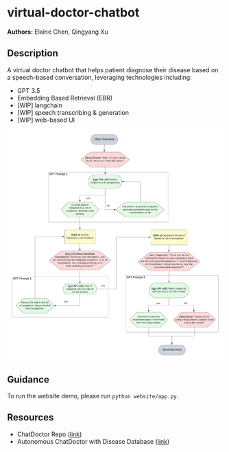 # virtual-doctor-chatbot
**Authors:** Elaine Chen, Qingyang Xu

## Description
A virtual doctor chatbot that helps patient diagnose their disease based on a speech-based conversation, leveraging technologies including:
- GPT 3.5
- Embedding Based Retrieval (EBR)
- [WIP] langchain
- [WIP] speech transcribing & generation
- [WIP] web-based UI

![Virtual Doctor Product Design](https://github.com/xtchen64/virtual-doctor-chatbot/blob/main/resources/images/virtual_doctor_design.png)

## Guidance
To run the website demo, please run `python website/app.py`.

## Resources
- ChatDoctor Repo ([link](https://github.com/Kent0n-Li/ChatDoctor))
- Autonomous ChatDoctor with Disease Database ([link](https://huggingface.co/spaces/kenton-li/chatdoctor_csv))